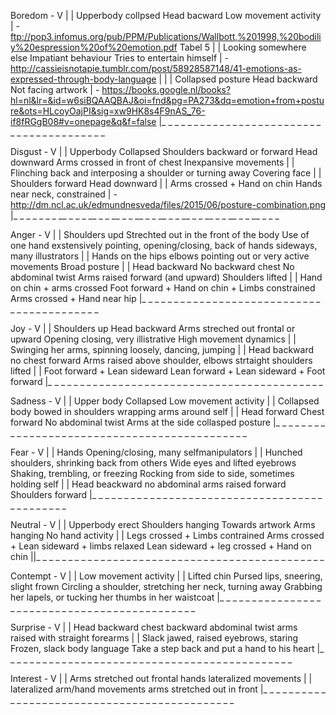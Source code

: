 Boredom - V
|
|   Upperbody collpsed  Head bacward   Low movement activity | - ftp://pop3.infomus.org/pub/PPM/Publications/Wallbott,%201998,%20bodiliy%20espression%20of%20emotion.pdf Tabel 5
|
|   Looking somewhere else  Impatiant behaviour Tries to entertain himself | - http://cassieisnotapie.tumblr.com/post/58928587148/41-emotions-as-expressed-through-body-language
|
|
|   Collapsed posture   Head backward   Not facing artwork | - https://books.google.nl/books?hl=nl&lr=&id=w6siBQAAQBAJ&oi=fnd&pg=PA273&dq=emotion+from+posture&ots=HLcoyOajPI&sig=xw9HK8s4F9nAS_76-if8fRGgB08#v=onepage&q&f=false
|_ _ _ _ _ _ _ _ _ _ _ _ _ _ _ _ _ _ _ _ _ _ _ _ _ _ _ _ _ _ _ _ _ _ _ _ _ _ _ _

Disgust - V
|
|   Upperbody Collapsed     Shoulders backward or forward   Head downward   Arms crossed in front of chest  Inexpansive movements
|
|   Flinching back and interposing a shoulder or turning away   Covering face
|
|   Shoulders forward   Head downward
|
|   Arms crossed + Hand on chin     Hands near neck, constrained    | - http://dm.ncl.ac.uk/edmundnesveda/files/2015/06/posture-combination.png
|_ _ _ _ _ _ _ __ _ _ _ __ _ _ __ _ _ __ _ _ __ _ _ __ _ _ __ _ _ __ _ _ __ _ _ _

Anger - V
|
|   Shoulders upd   Strechted out in the front of the body  Use of one hand exstensively pointing, opening/closing, back of hands sideways, many illustrators
|
|   Hands on the hips elbows pointing out or very active movements  Broad posture
|
|   Head backward   No backward chest   No abdominal twist Arms raised forward (and upward)     Shoulders lifted
|
|   Hand on chin + arms crossed     Foot forward + Hand on chin + Limbs constrained     Arms crossed + Hand near hip
|_ _ _ _ _ _ _ _ _ _ _ _ _ _ _ _ _ _ _ _ _ _ _ _ _ _ _ _ _ _ _ _ _ _ _ _ _ _ _ _ _ _

Joy - V
|
|   Shoulders up    Head backward    Arms streched out frontal or upward    Opening closing, very illistrative      High movement dynamics
|
|   Swinging her arms, spinning loosely, dancing, jumping
|
|   Head backward   no chest forward    Arms raised above shoulder, elbows strtaight    shoulders lifted
|
|   Foot forward + Lean sideward    Lean forward + Lean sideward + Foot forward
|_ _ _ _ _ _ _ _ _ _ _ _ _ _ _ _ _ _ _ _ _ _ _ _ _ _ _ _ _ _ _ _ _ _ _ _ _ _ _ _ _ _ _

Sadness - V
|
|   Upper body Collapsed    Low movement activity
|
|   Collapsed body      bowed in shoulders  wrapping arms around self
|
|   Head forward    Chest forward   No abdominal twist  Arms at the side    collasped posture
|_ _ _ _ _ _ _ _ _ _ _ _ _ _ _ _ _ _ _ _ _ _ _ _ _ _ _ _ _ _ _ _ _ _ _ _ _ _ _ _ _ _ _ _ _

Fear - V
|
|   Hands Opening/closing, many selfmanipulators
|
|   Hunched shoulders, shrinking back from others  Wide eyes and lifted eyebrows   Shaking, trembling, or freezing     Rocking from side to side, sometimes holding self
|
|   Head beackward  no abdominal    arms raised forward     Shoulders forward
|_ _ _ _ _ _ _ _ _ _ _ _ _ _ _ _ _ _ _ _ _ _ _ _ _ _ _ _ _ _ _ _ _ _ _ _ _ _ _ _ _ _ _ _ _

Neutral - V
|
|   Upperbody erect     Shoulders hanging   Towards artwork     Arms hanging    No hand activity
|
|   Legs crossed + Limbs contrained     Arms crossed + Lean sideward + limbs relaxed    Lean sideward + leg crossed + Hand on chin
||_ _ _ _ _ _ _ _ _ _ _ _ _ _ _ _ _ _ _ _ _ _ _ _ _ _ _ _ _ _ _ _ _ _ _ _ _ _ _ _ _ _ _ _ _

Contempt - V
|
|   Low movement activity
|
|   Lifted chin     Pursed lips, sneering, slight frown   Circling a shoulder, stretching her neck, turning away    Grabbing her lapels, or tucking her thumbs in her waistcoat
|_ _ _ _ _ _ _ _ _ _ _ _ _ _ _ _ _ _ _ _ _ _ _ _ _ _ _ _ _ _ _ _ _ _ _ _ _ _ _ _ _ _ _ _ _

Surprise - V
|
|   Head backward   chest backward  abdominal twist     arms raised with straight forearms
|
|   Slack   jawed, raised eyebrows, staring  Frozen, slack body language    Take a step back and put a hand to his heart
|_ _ _ _ _ _ _ _ _ _ _ _ _ _ _ _ _ _ _ _ _ _ _ _ _ _ _ _ _ _ _ _ _ _ _ _ _ _ _ _ _ _ _ _ _

Interest - V
|
|    Arms stretched out frontal     hands lateralized movements
|
|   lateralized arm/hand movements  arms stretched out in front
|_ _ _ _ _ _ _ _ _ _ _ _ _ _ _ _ _ _ _ _ _ _ _ _ _ _ _ _ _ _ _ _ _ _ _ _ _ _ _ _ _ _ _ _ _
